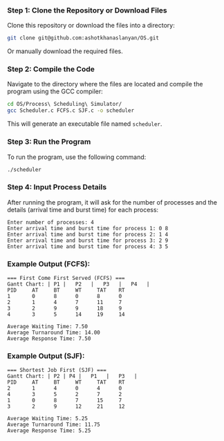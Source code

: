 ### Step 1: Clone the Repository or Download Files

Clone this repository or download the files into a directory:

```bash
git clone git@github.com:ashotkhanaslanyan/OS.git
```

Or manually download the required files.

### Step 2: Compile the Code

Navigate to the directory where the files are located and compile the program using the GCC compiler:

```bash
cd OS/Process\ Scheduling\ Simulator/
gcc Scheduler.c FCFS.c SJF.c -o scheduler
```

This will generate an executable file named `scheduler`.

### Step 3: Run the Program

To run the program, use the following command:

```bash
./scheduler
```

### Step 4: Input Process Details

After running the program, it will ask for the number of processes and the details (arrival time and burst time) for each process:

```
Enter number of processes: 4
Enter arrival time and burst time for process 1: 0 8
Enter arrival time and burst time for process 2: 1 4
Enter arrival time and burst time for process 3: 2 9
Enter arrival time and burst time for process 4: 3 5
```

### Example Output (FCFS):

```
=== First Come First Served (FCFS) ===
Gantt Chart: | P1 |   P2   |   P3   |   P4   |
PID     AT     BT     WT     TAT    RT
1       0      8      0      8      0
2       1      4      7      11     7
3       2      9      9      18     9
4       3      5      14     19     14

Average Waiting Time: 7.50
Average Turnaround Time: 14.00
Average Response Time: 7.50
```

### Example Output (SJF):

```
=== Shortest Job First (SJF) ===
Gantt Chart: | P2 | P4 |   P1   |   P3   |
PID     AT     BT     WT     TAT    RT
2       1      4      0      4      0
4       3      5      2      7      2
1       0      8      7      15     7
3       2      9      12     21     12

Average Waiting Time: 5.25
Average Turnaround Time: 11.75
Average Response Time: 5.25
```
